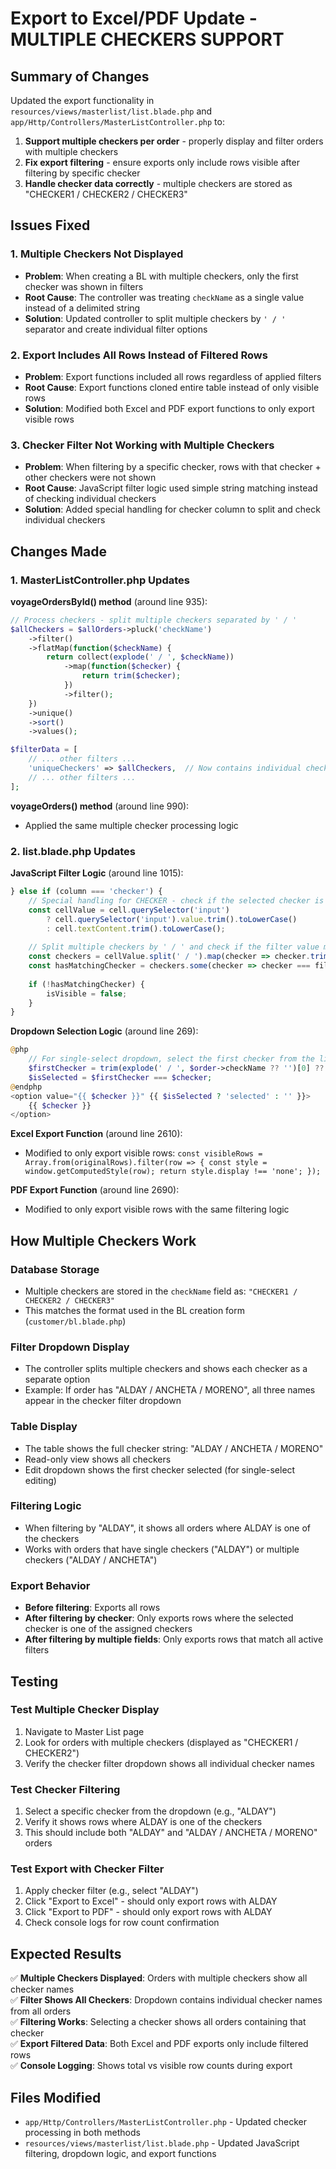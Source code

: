 # Export to Excel/PDF Update - MULTIPLE CHECKERS SUPPORT

## Summary of Changes

Updated the export functionality in `resources/views/masterlist/list.blade.php` and `app/Http/Controllers/MasterListController.php` to:

1. **Support multiple checkers per order** - properly display and filter orders with multiple checkers
2. **Fix export filtering** - ensure exports only include rows visible after filtering by specific checker
3. **Handle checker data correctly** - multiple checkers are stored as "CHECKER1 / CHECKER2 / CHECKER3"

## Issues Fixed

### 1. Multiple Checkers Not Displayed
- **Problem**: When creating a BL with multiple checkers, only the first checker was shown in filters
- **Root Cause**: The controller was treating `checkName` as a single value instead of a delimited string
- **Solution**: Updated controller to split multiple checkers by `' / '` separator and create individual filter options

### 2. Export Includes All Rows Instead of Filtered Rows
- **Problem**: Export functions included all rows regardless of applied filters
- **Root Cause**: Export functions cloned entire table instead of only visible rows
- **Solution**: Modified both Excel and PDF export functions to only export visible rows

### 3. Checker Filter Not Working with Multiple Checkers
- **Problem**: When filtering by a specific checker, rows with that checker + other checkers were not shown
- **Root Cause**: JavaScript filter logic used simple string matching instead of checking individual checkers
- **Solution**: Added special handling for checker column to split and check individual checkers

## Changes Made

### 1. MasterListController.php Updates

**voyageOrdersById() method** (around line 935):
```php
// Process checkers - split multiple checkers separated by ' / '
$allCheckers = $allOrders->pluck('checkName')
    ->filter()
    ->flatMap(function($checkName) {
        return collect(explode(' / ', $checkName))
            ->map(function($checker) {
                return trim($checker);
            })
            ->filter();
    })
    ->unique()
    ->sort()
    ->values();

$filterData = [
    // ... other filters ...
    'uniqueCheckers' => $allCheckers,  // Now contains individual checker names
    // ... other filters ...
];
```

**voyageOrders() method** (around line 990):
- Applied the same multiple checker processing logic

### 2. list.blade.php Updates

**JavaScript Filter Logic** (around line 1015):
```javascript
} else if (column === 'checker') {
    // Special handling for CHECKER - check if the selected checker is in the list of checkers
    const cellValue = cell.querySelector('input') 
        ? cell.querySelector('input').value.trim().toLowerCase() 
        : cell.textContent.trim().toLowerCase();
    
    // Split multiple checkers by ' / ' and check if the filter value matches any of them
    const checkers = cellValue.split(' / ').map(checker => checker.trim().toLowerCase());
    const hasMatchingChecker = checkers.some(checker => checker === filterValue);
    
    if (!hasMatchingChecker) {
        isVisible = false;
    }
}
```

**Dropdown Selection Logic** (around line 269):
```php
@php
    // For single-select dropdown, select the first checker from the list
    $firstChecker = trim(explode(' / ', $order->checkName ?? '')[0] ?? '');
    $isSelected = $firstChecker === $checker;
@endphp
<option value="{{ $checker }}" {{ $isSelected ? 'selected' : '' }}>
    {{ $checker }}
</option>
```

**Excel Export Function** (around line 2610):
- Modified to only export visible rows: `const visibleRows = Array.from(originalRows).filter(row => { const style = window.getComputedStyle(row); return style.display !== 'none'; });`

**PDF Export Function** (around line 2690):
- Modified to only export visible rows with the same filtering logic

## How Multiple Checkers Work

### Database Storage
- Multiple checkers are stored in the `checkName` field as: `"CHECKER1 / CHECKER2 / CHECKER3"`
- This matches the format used in the BL creation form (`customer/bl.blade.php`)

### Filter Dropdown Display
- The controller splits multiple checkers and shows each checker as a separate option
- Example: If order has "ALDAY / ANCHETA / MORENO", all three names appear in the checker filter dropdown

### Table Display
- The table shows the full checker string: "ALDAY / ANCHETA / MORENO"
- Read-only view shows all checkers
- Edit dropdown shows the first checker selected (for single-select editing)

### Filtering Logic
- When filtering by "ALDAY", it shows all orders where ALDAY is one of the checkers
- Works with orders that have single checkers ("ALDAY") or multiple checkers ("ALDAY / ANCHETA")

### Export Behavior
- **Before filtering**: Exports all rows
- **After filtering by checker**: Only exports rows where the selected checker is one of the assigned checkers
- **After filtering by multiple fields**: Only exports rows that match all active filters

## Testing

### Test Multiple Checker Display
1. Navigate to Master List page
2. Look for orders with multiple checkers (displayed as "CHECKER1 / CHECKER2")
3. Verify the checker filter dropdown shows all individual checker names

### Test Checker Filtering
1. Select a specific checker from the dropdown (e.g., "ALDAY")
2. Verify it shows rows where ALDAY is one of the checkers
3. This should include both "ALDAY" and "ALDAY / ANCHETA / MORENO" orders

### Test Export with Checker Filter
1. Apply checker filter (e.g., select "ALDAY")
2. Click "Export to Excel" - should only export rows with ALDAY
3. Click "Export to PDF" - should only export rows with ALDAY
4. Check console logs for row count confirmation

## Expected Results

✅ **Multiple Checkers Displayed**: Orders with multiple checkers show all checker names  
✅ **Filter Shows All Checkers**: Dropdown contains individual checker names from all orders  
✅ **Filtering Works**: Selecting a checker shows all orders containing that checker  
✅ **Export Filtered Data**: Both Excel and PDF exports only include filtered rows  
✅ **Console Logging**: Shows total vs visible row counts during export  

## Files Modified

- `app/Http/Controllers/MasterListController.php` - Updated checker processing in both methods
- `resources/views/masterlist/list.blade.php` - Updated JavaScript filtering, dropdown logic, and export functions
